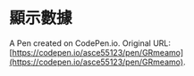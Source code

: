 # 顯示數據

A Pen created on CodePen.io. Original URL: [https://codepen.io/asce55123/pen/GRmeamo](https://codepen.io/asce55123/pen/GRmeamo).



